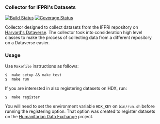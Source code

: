 ### Collector for IFPRI's Datasets
[![Build Status](https://travis-ci.org/luiscape/hdxscraper-ifpri-dataverse.svg?branch=master)](https://travis-ci.org/luiscape/hdxscraper-ifpri-dataverse) [![Coverage Status](https://coveralls.io/repos/luiscape/hdxscraper-ifpri-dataverse/badge.svg?branch=master&service=github)](https://coveralls.io/github/luiscape/hdxscraper-ifpri-dataverse?branch=master)

Collector designed to collect datasets from the IFPRI repository on [Harvard's Dataverse](https://dataverse.harvard.edu/dataverse/IFPRI). The collector took into consideration high level classes to make the process of collecting data from a different repository on a Dataverse easier.

### Usage
Use `Makefile` instructions as follows:

```shell
$  make setup && make test
$  make run
```

If you are interested in also registering datasets on HDX, run:

```shell
$  make register
```

You will need to set the environment variable `HDX_KEY` on `bin/run.sh` before running the registering option. That option was created to register datasets on the [Humanitarian Data Exchange](http://data.hdx.rwlabs.org/) project.
